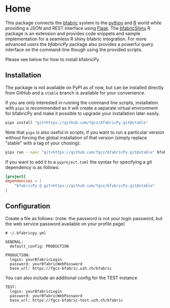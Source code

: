 # Home

This package connects the [bfabric](https://fgcz-bfabric.uzh.ch/bfabric/) system to the [python](https://www.python.org/) and [R](https://cran.r-project.org/) world while providing a JSON and REST interface using [Flask](https://www.fullstackpython.com).
The [bfabricShiny](https://github.com/cpanse/bfabricShiny) R package is an extension and provides code snippets and sample implementation for a seamless R shiny bfabric integration.
For more advanced users the *bfabricPy* package also provides a powerful query interface on the command-line though using the provided scripts.

Please see below for how to install bfabricPy.

## Installation

The package is not available on PyPI as of now, but can be installed directly from GitHub and a `stable` branch is available for your convenience.

If you are only interested in running the command line scripts, installation with `pipx` is recommended as it will create a separate virtual environment for bfabricPy and make it possible to upgrade your installation later easily.

```bash
pipx install "git+https://github.com/fgcz/bfabricPy.git@stable"
```

Note that `pipx` is also useful in scripts, if you want to run a particular version without forcing the global installation of that version (simply replace "stable" with a tag of your chosing):

```bash
pipx run --spec "git+https://github.com/fgcz/bfabricPy.git@stable" bfabric_read.py --help
```

If you want to add it to a `pyproject.toml` the syntax for specifying a git dependency is as follows:

```toml
[project]
dependencies = [
    "bfabricPy @ git+https://github.com/fgcz/bfabricPy.git@stable"
]
```

## Configuration

Create a file as follows: (note: the password is not your login password, but the web service password available on your profile page)

```{yaml}
# ~/.bfabricpy.yml

GENERAL:
  default_config: PRODUCTION

PRODUCTION:
  login: yourBfabricLogin
  password: yourBfabricWebPassword
  base_url: https://fgcz-bfabric.uzh.ch/bfabric
```

You can also include an additional config for the TEST instance

```{yaml}
TEST:
  login: yourBfabricLogin
  password: yourBfabricWebPassword
  base_url: https://fgcz-bfabric-test.uzh.ch/bfabric
```
